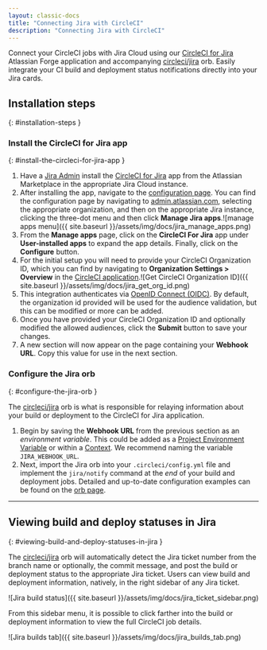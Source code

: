 ```yaml
---
layout: classic-docs
title: "Connecting Jira with CircleCI"
description: "Connecting Jira with CircleCI"
---
```


Connect your CircleCI jobs with Jira Cloud using our [CircleCI for Jira](https://marketplace.atlassian.com/apps/1215946/circleci-for-jira) Atlassian Forge application and accompanying [circleci/jira](https://circleci.com/developer/orbs/orb/circleci/jira) orb. Easily integrate your CI build and deployment status notifications directly into your Jira cards.
## Installation steps
{: #installation-steps }

### Install the CircleCI for Jira app
{: #install-the-circleci-for-jira-app }

1. Have a [Jira Admin](https://support.atlassian.com/jira-software-cloud/docs/manage-atlassian-marketplace-apps-in-team-managed-projects/) install the [CircleCI for Jira](https://marketplace.atlassian.com/apps/1215946/circleci-for-jira) app from the Atlassian Marketplace in the appropriate Jira Cloud instance.
1. After installing the app, navigate to the [configuration page](https://confluence.atlassian.com/upm/viewing-installed-apps-273875714.html). You can find the configuration page by navigating to [admin.atlassian.com](https://admin.atlassian.com/), selecting the appropriate organization, and then on the appropriate Jira instance, clicking the three-dot menu and then click **Manage Jira apps**.![manage apps menu]({{ site.baseurl }}/assets/img/docs/jira_manage_apps.png)
1. From the **Manage apps** page, click on the **CircleCI For Jira** app under **User-installed apps** to expand the app details. Finally, click on the **Configure** button.
1. For the initial setup you will need to provide your CircleCI Organization ID, which you can find by navigating to **Organization Settings > Overview** in the [CircleCI application](https://app.circleci.com/).![Get CircleCI Organization ID]({{ site.baseurl }}/assets/img/docs/jira_get_org_id.png)
1. This integration authenticates via [OpenID Connect (OIDC)](https://circleci.com/docs/openid-connect-tokens/). By default, the organization id provided will be used for the audience validation, but this can be modified or more can be added.
1. Once you have provided your CircleCI Organization ID and optionally modified the allowed audiences, click the **Submit** button to save your changes.
1. A new section will now appear on the page containing your **Webhook URL**. Copy this value for use in the next section.


### Configure the Jira orb
{: #configure-the-jira-orb }

The [circleci/jira](https://circleci.com/developer/orbs/orb/circleci/jira) orb is what is responsible for relaying information about your build or deployment to the CircleCI for Jira application.

1. Begin by saving the **Webhook URL** from the previous section as an _environment variable_. This could be added as a [Project Environment Variable](https://circleci.com/docs/set-environment-variable/#set-an-environment-variable-in-a-project) or within a [Context](https://circleci.com/docs/set-environment-variable/#set-an-environment-variable-in-a-context). We recommend naming the variable `JIRA_WEBHOOK_URL`.
1. Next, import the Jira orb into your `.circleci/config.yml` file and implement the `jira/notify` command at the _end_ of your build and deployment jobs. Detailed and up-to-date configuration examples can be found on the [orb page](https://circleci.com/developer/orbs/orb/circleci/jira#usage-examples). 
---

## Viewing build and deploy statuses in Jira
{: #viewing-build-and-deploy-statuses-in-jira }

The [circleci/jira](https://circleci.com/developer/orbs/orb/circleci/jira) orb will automatically detect the Jira ticket number from the branch name or optionally, the commit message, and post the build or deployment status to the appropriate Jira ticket. Users can view build and deployment information, natively, in the right sidebar of any Jira ticket.

![Jira build status]({{ site.baseurl }}/assets/img/docs/jira_ticket_sidebar.png)

From this sidebar menu, it is possible to click farther into the build or deployment information to view the full CircleCI job details.

![Jira builds tab]({{ site.baseurl }}/assets/img/docs/jira_builds_tab.png)